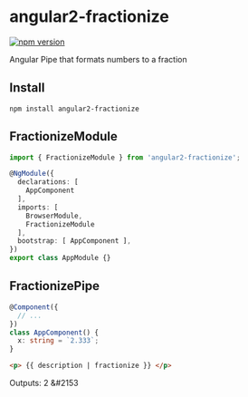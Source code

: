# angular2-fractionize

[![npm version](https://badge.fury.io/js/angular2-fractionize.svg)](https://badge.fury.io/js/angular2-fractionize)

Angular Pipe that formats numbers to a fraction

## Install

```
npm install angular2-fractionize
```

## FractionizeModule

```ts
import { FractionizeModule } from 'angular2-fractionize';

@NgModule({
  declarations: [
    AppComponent
  ],
  imports: [
    BrowserModule,
    FractionizeModule
  ],
  bootstrap: [ AppComponent ],
})
export class AppModule {}
```

## FractionizePipe

```ts
@Component({
  // ...
})
class AppComponent() {
  x: string = `2.333`;
}
```

```html
<p> {{ description | fractionize }} </p>
```

Outputs: 2 &#2153

